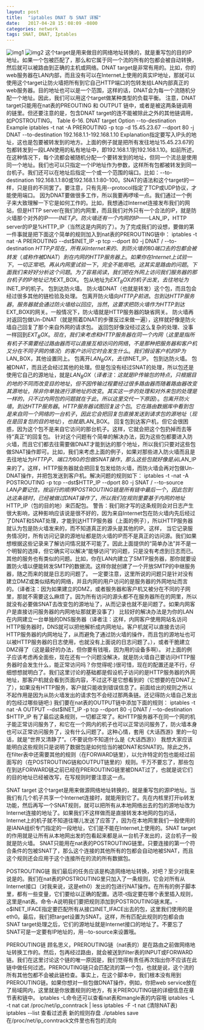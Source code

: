 ```yaml
---
layout: post
title:  "iptables DNAT 与 SNAT 详解"
date:   2017-04-28 15：08:09 -0800
categories: network
tags: SNAT, DNAT, Iptables
---
```


![img1](https://shunliz.github.io/images/network/213457311.gif)
![img2](https://shunliz.github.io/images/network/213457974.gif)
    这个target是用来做目的网络地址转换的，就是重写包的目的IP地址。如果一个包被匹配了，那么和它属于同一个流的所有的包都会被自动转换，然后就可以被路由到正确的主机或网络。DNAT target是非常有用的。比如，你的web服务器在LAN内部，而且没有可以在Internet上使用的真实IP地址，那就可以使用这个target让防火墙把所有到它自己HTTP端口的包转发给LAN内部真正的web服务器。目的地址也可以是一个范围，这样的话，DNAT会为每一个流随机分配一个地址。因此，我们可以用这个target做某种类型的负载平衡。
    注意，DNAT target只能用在nat表的PREOUTING 和 OUTPUT 链中，或者是被这两条链调用的链里。但还要注意的是，包含DNAT target的连不能被除此之外的其他链调用，如POSTROUTING。
    Table 6-16.  DNAT target
    Option --to-destination
    Example iptables -t nat -A PREROUTING -p tcp -d 15.45.23.67 --dport 80 -j DNAT --to-destination 192.168.1.1-192.168.1.10
    Explanation指定要写入IP头的地址，这也是包要被转发到的地方。上面的例子就是把所有发往地址15.45.23.67的包都转发到一段LAN使用的私有地址中，即192.168.1.1到192.168.1.10。如前所述，在这种情况下，每个流都会被随机分配一个要转发到的地址，但同一个流总是使用同一个地址。我们也可以只指定一个IP地址作为参数，这样所有包都被转发到同一台机子。我们还可以在地址后指定一个或一个范围的端口。比如：--to-destination 192.168.1.1:80或192.168.1.1:80-100。SNAT的语法和这个target的一样，只是目的不同罢了。要注意，只有先用--protocol指定了TCP或UDP协议，才能使用端口。
    因为DNAT要做很多工作，所以我要再啰嗦一点。我们通过一个例子来大致理解一下它是如何工作的。比如，我想通过Internet连接发布我们的网站，但是HTTP server在我们的内网里，而且我们对外只有一个合法的IP，就是防火墙那个对外的IP——$INET_IP。防火墙还有一个内网的IP——$LAN_IP，HTTP server的IP是%HTTP_IP（当然这是内网的了）。为了完成我们的设想，要做的第一件事就是把下面这个简单的规则加入到nat表的PREROUTING链中：
     iptables -t nat -A PREROUTING --dst$INET_IP -p tcp --dport 80 -j DNAT / --to-destination $HTTP_IP
    现在，所有从Internet来的、到防火墙的80端口去的包都会被转发（或称作被DNAT）到在内网的HTTP服务器上。如果你在Internet上试验一下，一切正常吧。再从内网里试验一下，完全不能用吧。这其实是路由的问题。下面我们来好好分析这个问题。为了容易阅读，我们把在外网上访问我们服务器的那台机子的IP地址记为$EXT_BOX。
    包从地址为$EXT_BOX的机子出发，去往地址为$INET_IP的机子。
    包到达防火墙。
    防火墙DNAT（也就是转发）这个包，而且包会经过很多其他的链检验及处理。
    包离开防火墙向$HTTP_IP前进。
    包到达HTTP服务器，服务器就会通过防火墙给以回应，当然，这要求把防火墙作为HTTP到达$EXT_BOX的网关。一般情况下，防火墙就是HTTP服务器的缺省网关。
    防火墙再对返回包做Un-DNAT（就是照着DNAT的步骤反过来做一遍），这样就好像是防火墙自己回复了那个来自外网的请求包。
    返回包好像没经过这么复杂的处理、没事一样回到$EXT_BOX。
    现在，我们来考虑和HTTP服务器在同一个内网（这里是指所有机子不需要经过路由器而可以直接互相访问的网络，不是那种把服务器和客户机又分在不同子网的情况）的客户访问它时会发生什么。我们假设客户机的IP为$LAN_BOX，其他设置同上。
    包离开$LAN_BOX，去往$INET_IP。
    包到达防火墙。
    包被DNAT，而且还会经过其他的处理。但是包没有经过SNAT的处理，所以包还是使用它自己的源地址，就是$LAN_BOX（译者注：这就是IP传输包的特点，只根据目的地的不同而改变目的地址，但不因传输过程要经过很多路由器而随着路由器改变其源地址，除非你单独进行源地址的改变。其实这一步的处理和对外来包的处理是一样的，只不过内网包的问题就在于此，所以这里交代一下原因）。
    包离开防火墙，到达HTTP服务器。
    HTTP服务器试图回复这个包。它在路由数据库中看到包是来自同一个网络的一台机子，因此它会把回复包直接发送到请求包的源地址（现在是回复包的目的地址），也就是$LAN_BOX。
    回复包到达客户机，但它会很困惑，因为这个包不是来自它访问的那台机子。这样，它就会把这个包扔掉而去等待“真正”的回复包。
    针对这个问题有个简单的解决办法，因为这些包都要进入防火墙，而且它们都去往需要做DNAT才能到达的那个地址，所以我们只要对这些包做SNAT操作即可。比如，我们来考虑上面的例子，如果对那些进入防火墙而且是去往地址为$HTTP_IP、端口为80的包做SNAT操作，那么这些包就好像是从$LAN_IP来的了。这样，HTTP服务器就会把回复包发给防火墙，而防火墙会再对包做Un-DNAT操作，并把包发送到客户机。解决问题的规则如下：
    iptables -t -nat -A POSTROUTING -p tcp --dst$HTTP_IP --dport 80 -j SNAT / --to-source $LAN_IP
    要记住，按运行的顺序POSTROUTING链是所有链中最后一个，因此包到达这条链时，已经被做过DNAT操作了，所以我们在规则里要基于内网的地址$HTTP_IP（包的目的地）来匹配包。
    警告：我们刚才写的这条规则会对日志产生很大影响，这种影响应该说是很不好的，因为来自Internet包在防火墙内先后经过了DNAT和SNAT处理，才能到达HTTP服务器（上面的例子），所以HTTP服务器就认为包是防火墙发来的，而不知道真正的源头是其他的IP。这样， 当它记录服务情况时，所有访问记录的源地址都是防火墙的IP而不是真正的访问源。我们如果想根据这些记录来了解访问情况就不可能了。因此上面提供的“简单办法”并不是一个明智的选择，但它确实可以解决“能够访问”的问题，只是没有考虑到日志而已。
    其他的服务也有类似的问题。比如，你在LAN内建立了SMTP服务器，那你就要设置防火墙以便能转发SMTP的数据流。这样你就创建了一个开放SMTP的中继服务器，随之而来的就是日志的问题了。
    一定要注意，这里所说的问题只是针对没有建立DMZ或类似结构的网络，并且内网的用户访问的是服务器的外网地址而言的。（译者注：因为如果建立的DMZ，或者服务器和客户机又被分在不同的子网里，那就不需要这么麻烦了。因为所有访问的源头都不在服务器所在的网里，所以就没有必要做SNAT去改变包的源地址了，从而记录也就不是问题了。如果内网客户是直接访问服务器的内网地址那就更没事了）
    比较好的解决办法是为你的LAN在内网建立一台单独的DNS服务器（译者注：这样，内网客户使用网站名访问HTTP服务器时，DNS就可以把他解析成内网地址。客户机就可以直接去访问HTTP服务器的内网地址了，从而避免了通过防火墙的操作，而且包的源地址也可以被HTTP服务器的日志使用，也就没有上面说的日志问题了。），或者干脆建立DMZ得了（这是最好的办法，但你要有钱哦，因为用的设备多啊）。
    对上面的例子应该考虑再全面些，现在还有一个问题没解决，就是防火墙自己要访问HTTP服务器时会发生什么，能正常访问吗？你觉得呢:)很可惜，现在的配置还是不行，仔细想想就明白了。我们这里讨论的基础都是假设机子访问的是HTTP服务器的外网地址，那客户机就会看到页面内容，不过这不是它想看到的（它想要的在DNAT上了），如果没有HTTP服务，客户就只能收到错误信息了。前面给出的规则之所以不起作用是因为从防火墙发出的请求包不会经过那两条链。还记得防火墙自己发出的包经过哪些链吧:) 我们要在nat表的OUTPUT链中添加下面的规则：
    iptables -t nat -A OUTPUT --dst$INET_IP -p tcp --dport 80 -j DNAT / --to-destination $HTTP_IP
    有了最后这条规则，一切都正常了。和HTTP服务器不在同一个网的机子能正常访问服务了，和它在一个网内的机子也可以正常访问服务了，防火墙本身也可以正常访问服务了，没有什么问题了。这种心情，套用《大话西游》里的一句话，就是“世界又清静了”。（不要说你不知道什么是《大话西游》）
    我想大家应该能明白这些规则只是说明了数据包是如何恰当的被DNAT和SNAT的。除此之外，在filter表中还需要其他的规则（在FORWARD链里），以允许特定的包也能经过前面写的（在POSTROUTING链和OUTPUT链里的）规则。千万不要忘了，那些包在到达FORWARD链之前已经在PREROUTING链里被DNAT过了，也就是说它们的目的地址已经被改写，在写规则时要注意这一点。
 
SNAT target
    这个target是用来做源网络地址转换的，就是重写包的源IP地址。当我们有几个机子共享一个Internet连接时，就能用到它了。先在内核里打开ip转发功能，然后再写一个SNAT规则，就可以把所有从本地网络出去的包的源地址改为Internet连接的地址了。如果我们不这样做而是直接转发本地网的包的话，Internet上的机子就不知道往哪儿发送了应答了，因为在本地网里我们一般使用的是IANA组织专门指定的一段地址，它们是不能在Internet上使用的。SNAT target的作用就是让所有从本地网出发的包看起来都是从一台机子发出的，这台机子一般就是防火墙。
    SNAT只能用在nat表的POSTROUTING链里。只要连接的第一个符合条件的包被SNAT了，那么这个连接的其他所有的包都会自动地被SNAT，而且这个规则还会应用于这个连接所在的流的所有数据包。
 
POSTROUTING链
    我们最后的任务应该是构造网络地址转换，对吧？至少对我来说是的。我们在nat表的POSTROUTING里只加入了一条规则，它会对所有从Internet接口（对我来说，这是eth0）发出的包进行NAT操作。在所有的例子脚本里，都有一些变量，它们要给以正确的配置。选项-t指定要在哪个表里插入规则，这里是nat表。命令-A说明我们要把规则添加到POSTROUTING链末尾。-o$INET_IFACE指定要匹配所有从接口INET_IFACE出去的包，这里我们使用的是eth0。最后，我们把target设置为SNAT。这样，所有匹配此规则的包都会由SNAT target处理之后，它们的源地址就是Internet接口的地址了。不要忘了SNAT可是一定要有IP地址的，用--to-source来设置哦。
 
PREROUTING链
    顾名思义，PREROUTING链（nat表的）是在路由之前做网络地址转换工作的。然后，包再经过路由，就会被送到filter表的INPUT或FORWARD链。我们在这里讨论这个链的唯一原因是，我们觉得有责任再次指出你不应该在此链中做任何过滤。PREROUTING链只会匹配流的第一个包，也就是说，这个流的所有其他包都不会被此链检查。事实上，在这个脚本中，我们根本没有用到PREROUTING链。如果你想对一些包做DNAT操作，例如，你把web service放在了局域网内，这里就是你放置规则的地方，有关PREROUTING链的详细信息在章节表和链中。
    iptables -L命令还可以查看nat表和mangle表的内容哦
    iptables -L -t nat
    cat /proc/net/ip_conntrack | less
    iptables -F -t nat (清除NAT表)
    iptables --list 查看过滤表
    新的规则存盘
    ./iptables save
    在/proc/net/ip_conntrack文件里也有包的流向












